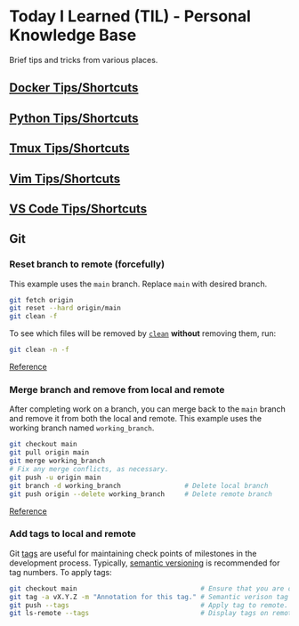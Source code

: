 # Today I Learned (TIL) - Personal Knowledge Base

Brief tips and tricks from various places.

## [Docker Tips/Shortcuts](https://github.com/TimothyDJones/til/blob/main/Docker_Tips.md)
## [Python Tips/Shortcuts](https://github.com/TimothyDJones/til/blob/main/Python_Tips.md)
## [Tmux Tips/Shortcuts](https://github.com/TimothyDJones/til/blob/main/Tmux_Tips.md)
## [Vim Tips/Shortcuts](https://github.com/TimothyDJones/til/blob/main/Vim_Tips.md)
## [VS Code Tips/Shortcuts](https://github.com/TimothyDJones/til/blob/main/VS_Code_Tips.md)

## Git

### Reset branch to remote (forcefully)
This example uses the `main` branch.  Replace `main` with desired branch.
```bash
git fetch origin
git reset --hard origin/main
git clean -f
```
To see which files will be removed by [`clean`](https://git-scm.com/docs/git-clean) **without** removing them, run:
```bash
git clean -n -f
```

[Reference](https://stackoverflow.com/a/27664932)

### Merge branch and remove from local and remote
After completing work on a branch, you can merge back to the `main` branch and remove it from both the local and remote. This example uses the working branch named `working_branch`.
```bash
git checkout main
git pull origin main
git merge working_branch
# Fix any merge conflicts, as necessary.
git push -u origin main
git branch -d working_branch                # Delete local branch
git push origin --delete working_branch     # Delete remote branch
```

[Reference](https://stackoverflow.com/a/2003515)

### Add tags to local and remote
Git [tags](https://initialcommit.com/blog/git-tag) are useful for maintaining check points of milestones in the development process. Typically, [semantic versioning](https://semver.org/) is recommended for tag numbers. To apply tags:
```bash
git checkout main                               # Ensure that you are on main branch.
git tag -a vX.Y.Z -m "Annotation for this tag." # Semantic verison tag for version X.Y.Z to local (on current branch).
git push --tags                                 # Apply tag to remote.
git ls-remote --tags                            # Display tags on remote.
```